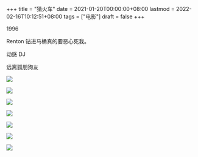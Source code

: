 +++
title = "猜火车"
date = 2021-01-20T00:00:00+08:00
lastmod = 2022-02-16T10:12:51+08:00
tags = ["电影"]
draft = false
+++

1996

Renton 钻进马桶真的要恶心死我。

动感 DJ

远离狐朋狗友

![](https://images.yidajiabei.xyz/trainspotting-0.jpeg)

![](https://images.yidajiabei.xyz/trainspotting-1.jpeg)

![](https://images.yidajiabei.xyz/trainspotting-2.jpeg)

![](https://images.yidajiabei.xyz/trainspotting-3.jpeg)

![](https://images.yidajiabei.xyz/trainspotting-4.jpeg)

![](https://images.yidajiabei.xyz/trainspotting-5.jpeg)

![](https://images.yidajiabei.xyz/trainspotting-6.jpeg)
